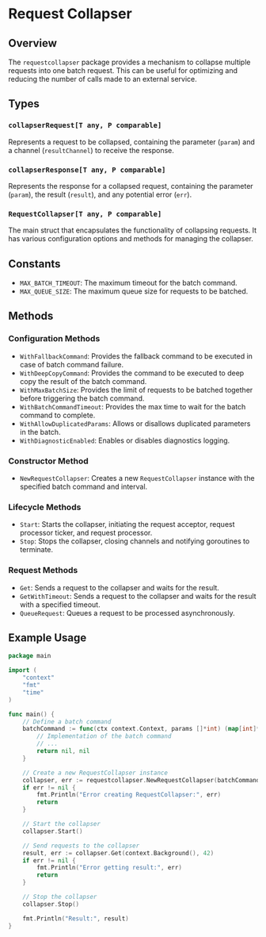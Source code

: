 # Request Collapser

## Overview

The `requestcollapser` package provides a mechanism to collapse multiple requests into one batch request. This can be useful for optimizing and reducing the number of calls made to an external service.

## Types

### `collapserRequest[T any, P comparable]`

Represents a request to be collapsed, containing the parameter (`param`) and a channel (`resultChannel`) to receive the response.

### `collapserResponse[T any, P comparable]`

Represents the response for a collapsed request, containing the parameter (`param`), the result (`result`), and any potential error (`err`).

### `RequestCollapser[T any, P comparable]`

The main struct that encapsulates the functionality of collapsing requests. It has various configuration options and methods for managing the collapser.

## Constants

- `MAX_BATCH_TIMEOUT`: The maximum timeout for the batch command.
- `MAX_QUEUE_SIZE`: The maximum queue size for requests to be batched.

## Methods

### Configuration Methods

- `WithFallbackCommand`: Provides the fallback command to be executed in case of batch command failure.
- `WithDeepCopyCommand`: Provides the command to be executed to deep copy the result of the batch command.
- `WithMaxBatchSize`: Provides the limit of requests to be batched together before triggering the batch command.
- `WithBatchCommandTimeout`: Provides the max time to wait for the batch command to complete.
- `WithAllowDuplicatedParams`: Allows or disallows duplicated parameters in the batch.
- `WithDiagnosticEnabled`: Enables or disables diagnostics logging.

### Constructor Method

- `NewRequestCollapser`: Creates a new `RequestCollapser` instance with the specified batch command and interval.

### Lifecycle Methods

- `Start`: Starts the collapser, initiating the request acceptor, request processor ticker, and request processor.
- `Stop`: Stops the collapser, closing channels and notifying goroutines to terminate.

### Request Methods

- `Get`: Sends a request to the collapser and waits for the result.
- `GetWithTimeout`: Sends a request to the collapser and waits for the result with a specified timeout.
- `QueueRequest`: Queues a request to be processed asynchronously.

## Example Usage

```go
package main

import (
	"context"
	"fmt"
	"time"
)

func main() {
	// Define a batch command
	batchCommand := func(ctx context.Context, params []*int) (map[int]*string, error) {
		// Implementation of the batch command
		// ...
		return nil, nil
	}

	// Create a new RequestCollapser instance
	collapser, err := requestcollapser.NewRequestCollapser(batchCommand, 100)
	if err != nil {
		fmt.Println("Error creating RequestCollapser:", err)
		return
	}

	// Start the collapser
	collapser.Start()

	// Send requests to the collapser
	result, err := collapser.Get(context.Background(), 42)
	if err != nil {
		fmt.Println("Error getting result:", err)
		return
	}

	// Stop the collapser
	collapser.Stop()

	fmt.Println("Result:", result)
}
